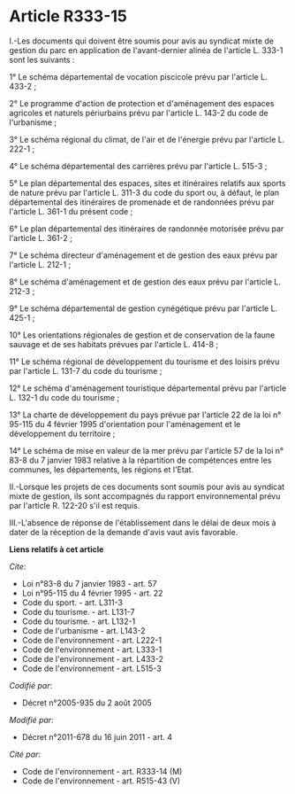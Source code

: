 # Article R333-15

I.-Les documents qui doivent être soumis pour avis au syndicat mixte de gestion du parc en application de l'avant-dernier
alinéa de l'article L. 333-1 sont les suivants : 

1° Le schéma départemental de vocation piscicole prévu par l'article L. 433-2 ; 

2° Le programme d'action de protection et d'aménagement des espaces agricoles et naturels périurbains prévu par l'article L.
143-2 du code de l'urbanisme ; 

3° Le schéma régional du climat, de l'air et de l'énergie prévu par l'article L. 222-1 ; 

4° Le schéma départemental des carrières prévu par l'article L. 515-3 ; 

5° Le plan départemental des espaces, sites et itinéraires relatifs aux sports de nature prévu par l'article L. 311-3 du code
du sport ou, à défaut, le plan départemental des itinéraires de promenade et de randonnées prévu par l'article L. 361-1 du
présent code ; 

6° Le plan départemental des itinéraires de randonnée motorisée prévu par l'article L. 361-2 ; 

7° Le schéma directeur d'aménagement et de gestion des eaux prévu par l'article L. 212-1 ; 

8° Le schéma d'aménagement et de gestion des eaux prévu par l'article L. 212-3 ; 

9° Le schéma départemental de gestion cynégétique prévu par l'article L. 425-1 ; 

10° Les orientations régionales de gestion et de conservation de la faune sauvage et de ses habitats prévues par l'article L.
414-8 ; 

11° Le schéma régional de développement du tourisme et des loisirs prévu par l'article L. 131-7 du code du tourisme ; 

12° Le schéma d'aménagement touristique départemental prévu par l'article L. 132-1 du code du tourisme ; 

13° La charte de développement du pays prévue par l'article 22 de la loi n° 95-115 du 4 février 1995 d'orientation pour
l'aménagement et le développement du territoire ; 

14° Le schéma de mise en valeur de la mer prévu par l'article 57 de la loi n° 83-8 du 7 janvier 1983 relative à la
répartition de compétences entre les communes, les départements, les régions et l'Etat. 

II.-Lorsque les projets de ces documents sont soumis pour avis au syndicat mixte de gestion, ils sont accompagnés du rapport
environnemental prévu par l'article R. 122-20 s'il est requis. 

III.-L'absence de réponse de l'établissement dans le délai de deux mois à dater de la réception de la demande d'avis vaut
avis favorable.

**Liens relatifs à cet article**

_Cite_:

  - Loi n°83-8 du 7 janvier 1983 - art. 57
  - Loi n°95-115 du 4 février 1995 - art. 22
  - Code du sport. - art. L311-3
  - Code du tourisme. - art. L131-7
  - Code du tourisme. - art. L132-1
  - Code de l'urbanisme - art. L143-2
  - Code de l'environnement - art. L222-1
  - Code de l'environnement - art. L333-1
  - Code de l'environnement - art. L433-2
  - Code de l'environnement - art. L515-3

_Codifié par_:

  - Décret n°2005-935 du 2 août 2005

_Modifié par_:

  - Décret n°2011-678 du 16 juin 2011 - art. 4

_Cité par_:

  - Code de l'environnement - art. R333-14 (M)
  - Code de l'environnement - art. R515-43 (V)

